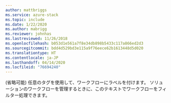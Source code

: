 ```yaml
---
author: mattbriggs
ms.service: azure-stack
ms.topic: include
ms.date: 1/22/2020
ms.author: mabrigg
ms.reviewer: johnhas
ms.lastreviewed: 11/26/2018
ms.openlocfilehash: b053d1e561a7f8e34db898b5433c117a866ed2d3
ms.sourcegitcommit: bdd4d529bd3e115a9f76eece62b1613448d5d020
ms.translationtype: HT
ms.contentlocale: ja-JP
ms.lasthandoff: 04/14/2020
ms.locfileid: "76694240"
---
```

(省略可能) 任意のタグを使用して、ワークフローにラベルを付けます。 ソリューションのワークフローを管理するときに、このテキストでワークフローをフィルター処理できます。